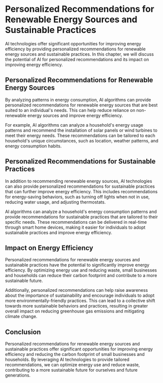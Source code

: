 # Personalized Recommendations for Renewable Energy Sources and Sustainable Practices

AI technologies offer significant opportunities for improving energy efficiency by providing personalized recommendations for renewable energy sources and sustainable practices. In this chapter, we will discuss the potential of AI for personalized recommendations and its impact on improving energy efficiency.

Personalized Recommendations for Renewable Energy Sources
---------------------------------------------------------

By analyzing patterns in energy consumption, AI algorithms can provide personalized recommendations for renewable energy sources that are best suited to an individual's needs. This can help reduce reliance on non-renewable energy sources and improve energy efficiency.

For example, AI algorithms can analyze a household's energy usage patterns and recommend the installation of solar panels or wind turbines to meet their energy needs. These recommendations can be tailored to each household's unique circumstances, such as location, weather patterns, and energy consumption habits.

Personalized Recommendations for Sustainable Practices
------------------------------------------------------

In addition to recommending renewable energy sources, AI technologies can also provide personalized recommendations for sustainable practices that can further improve energy efficiency. This includes recommendations for energy-saving behaviors, such as turning off lights when not in use, reducing water usage, and adjusting thermostats.

AI algorithms can analyze a household's energy consumption patterns and provide recommendations for sustainable practices that are tailored to their specific needs. These recommendations can be delivered in real-time through smart home devices, making it easier for individuals to adopt sustainable practices and improve energy efficiency.

Impact on Energy Efficiency
---------------------------

Personalized recommendations for renewable energy sources and sustainable practices have the potential to significantly improve energy efficiency. By optimizing energy use and reducing waste, small businesses and households can reduce their carbon footprint and contribute to a more sustainable future.

Additionally, personalized recommendations can help raise awareness about the importance of sustainability and encourage individuals to adopt more environmentally-friendly practices. This can lead to a collective shift towards more sustainable behaviors and practices, resulting in greater overall impact on reducing greenhouse gas emissions and mitigating climate change.

Conclusion
----------

Personalized recommendations for renewable energy sources and sustainable practices offer significant opportunities for improving energy efficiency and reducing the carbon footprint of small businesses and households. By leveraging AI technologies to provide tailored recommendations, we can optimize energy use and reduce waste, contributing to a more sustainable future for ourselves and future generations.

